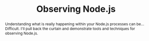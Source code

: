 ---
title: "Observing Node.js"
speaker: James Snell
event: CascadiaJS 2018
tags: ["node.js", "debugging", "observability"]
abstract: "Understanding what is really happening within your Node.js processes can be... Difficult. I'll pull back the curtain and demonstrate tools and techniques for observing Node.js."
ytId: C8dwQw7M8Pk
layout: talk
---